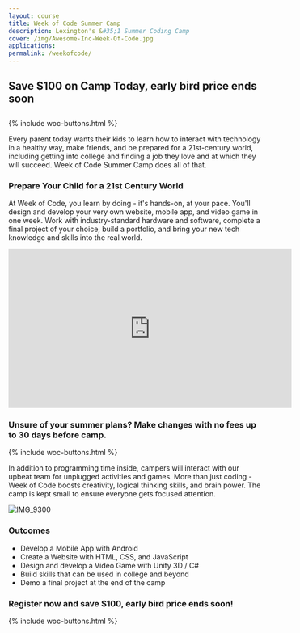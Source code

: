 ```yaml
---
layout: course
title: Week of Code Summer Camp
description: Lexington's &#35;1 Summer Coding Camp 
cover: /img/Awesome-Inc-Week-Of-Code.jpg
applications: 
permalink: /weekofcode/
---
```

<div>
	<h2 style="padding-bottom:10px;">Save $100 on Camp Today, early bird price ends soon</h2>
</div>
{% include woc-buttons.html %}

Every parent today wants their kids to learn how to interact with technology in a healthy way, make friends, and be prepared for a 21st-century world, including getting into college and finding a job they love and at which they will succeed. Week of Code Summer Camp does all of that. 

### Prepare Your Child for a 21st Century World

At Week of Code, you learn by doing - it's hands-on, at your pace. You'll design and develop your very own website, mobile app, and video game in one week. Work with industry-standard hardware and software, complete a final project of your choice, build a portfolio, and bring your new tech knowledge and skills into the real world. 

<div class="embed-responsive embed-responsive-16by9"><iframe width="560" height="315" src="https://www.youtube.com/embed/daWr1oOWd-Y" frameborder="0" allowfullscreen></iframe></div>


### Unsure of your summer plans? Make changes with no fees up to 30 days before camp.


{% include woc-buttons.html %}

In addition to programming time inside, campers will interact with our upbeat team for unplugged activities and games. More than just coding - Week of Code boosts creativity, logical thinking skills, and brain power. The camp is kept small to ensure everyone gets focused attention.

<img src="https://c1.staticflickr.com/9/8629/28256493426_b84442d7fa_b.jpg" style="max-width:100%;" alt="IMG_9300">

### Outcomes

- Develop a Mobile App with Android
- Create a Website with HTML, CSS, and JavaScript
- Design and develop a Video Game with Unity 3D / C#
- Build skills that can be used in college and beyond
- Demo a final project at the end of the camp

### Register now and save $100, early bird price ends soon!
{% include woc-buttons.html %}
